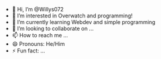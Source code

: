 - 👋 Hi, I’m @Willys072
- 👀 I’m interested in Overwatch and programming!
- 🌱 I’m currently learning Webdev and simple programming
- 💞️ I’m looking to collaborate on ...
- 📫 How to reach me ...
- 😄 Pronouns: He/Him
- ⚡ Fun fact: ...

<!---
Willys072/Willys072 is a ✨ special ✨ repository because its `README.md` (this file) appears on your GitHub profile.
You can click the Preview link to take a look at your changes.
--->

